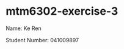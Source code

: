 <!--
 * @Date: 2022-03-13 00:01:42
 * @LastEditors: Ke Ren
 * @LastEditTime: 2022-03-13 00:03:03
 * @FilePath: /mtm6302-exercise-3/README.md
-->
# mtm6302-exercise-3

Name: Ke Ren

Student Number: 041009897